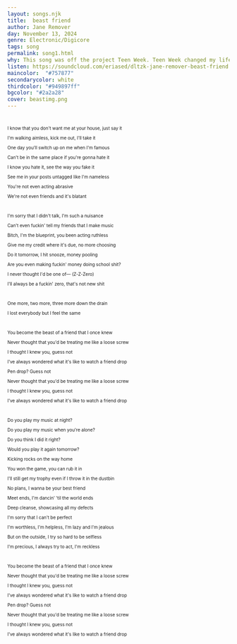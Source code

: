 ```yaml
---
layout: songs.njk
title:  beast friend
author: Jane Remover
day: November 13, 2024
genre: Electronic/Digicore
tags: song
permalink: song1.html
why: This song was off the project Teen Week. Teen Week changed my life. I was in the listening party when it dropped, and it inspired so many people in the little underground community the genre it was a part of was forming. I wrote my college admission essay about Teen Week. This song is special because it's such a picture of my teen experience. Feeling insecure and underappreciated in my real life small town while trying to make a name for myself creatively online. All official releases of this song were sadly removed from the internet when the album became abridged. 
listen: https://soundcloud.com/eriased/dltzk-jane-remover-beast-friend
maincolor:  "#757877"
secondarycolor: white
thirdcolor: "#949897ff"
bgcolor: "#2a2a28"
cover: beastimg.png
---
```

<div style="font-size:10px;">
&nbsp<p>
I know that you don't want me at your house, just say it<p>
I'm walking aimless, kick me out, I'll take it<p>
One day you'll switch up on me when I'm famous<p>
Can't be in the same place if you're gonna hate it<p>
I know you hate it, see the way you fake it<p>
See me in your posts untagged like I'm nameless<p>
You're not even acting abrasive<p>
We're not even friends and it's blatant<p>
&nbsp<p>
I'm sorry that I didn't talk, I'm such a nuisance<p>
Can't even fuckin' tell my friends that I make music<p>
Bitch, I'm the blueprint, you been acting ruthless<p>
Give me my credit where it's due, no more choosing<p>
Do it tomorrow, I hit snooze, money pooling<p>
Are you even making fuckin' money doing school shit?<p>
I never thought I'd be one of— (Z-Z-Zero)<p>
I'll always be a fuckin' zero, that's not new shit<p>
&nbsp<p>
One more, two more, three more down the drain<p>
I lost everybody but I feel the same<p>
&nbsp<p>
You become the beast of a friend that I once knew<p>
Never thought that you'd be treating me like a loose screw<p>
I thought I knew you, guess not<p>
I've always wondered what it's like to watch a friend drop<p>
Pen drop? Guess not<p>
Never thought that you'd be treating me like a loose screw<p>
I thought I knew you, guess not<p>
I've always wondered what it's like to watch a friend drop<p>
&nbsp<p>
Do you play my music at night?<p>
Do you play my music when you're alone?<p>
Do you think I did it right?<p>
Would you play it again tomorrow?<p>
Kicking rocks on the way home<p>
You won the game, you can rub it in<p>
I'll still get my trophy even if I throw it in the dustbin<p>
No plans, I wanna be your best friend<p>
Meet ends, I'm dancin' 'til the world ends<p>
Deep cleanse, showcasing all my defects<p>
I'm sorry that I can't be perfect<p>
I'm worthless, I'm helpless, I'm lazy and I'm jealous<p>
But on the outside, I try so hard to be selfless<p>
I'm precious, I always try to act, I'm reckless<p>
&nbsp<p>
You become the beast of a friend that I once knew<p>
Never thought that you'd be treating me like a loose screw<p>
I thought I knew you, guess not<p>
I've always wondered what it's like to watch a friend drop<p>
Pen drop? Guess not<p>
Never thought that you'd be treating me like a loose screw<p>
I thought I knew you, guess not<p>
I've always wondered what it's like to watch a friend drop<p>
</p>
</div>